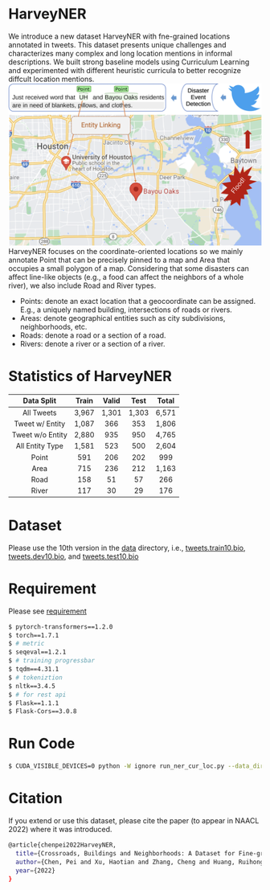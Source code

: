 # HarveyNER
We introduce a new dataset HarveyNER with fne-grained locations annotated in tweets. This dataset presents unique challenges and characterizes many complex and long location mentions in informal descriptions. We built strong baseline models using Curriculum Learning and experimented with different heuristic curricula to better recognize diffcult location mentions. 
![alt](tweet_example.png)
HarveyNER focuses on the coordinate-oriented locations so we mainly annotate Point that can be precisely pinned to a map and Area that occupies a small polygon of a map. Considering that some disasters can affect line-like objects (e.g., a food can affect the neighbors of a whole river), we also include Road and River types.
* Points: denote an exact location that a geocoordinate can be assigned. E.g., a uniquely named building, intersections of roads or rivers.
* Areas: denote geographical entities such as city subdivisions, neighborhoods, etc.
* Roads: denote a road or a section of a road.
* Rivers: denote a river or a section of a river.

# Statistics of HarveyNER
|    Data Split    | Train | Valid |  Test | Total |
|:----------------:|:-----:|:-----:|:-----:|:-----:|
|    All Tweets    | 3,967 | 1,301 | 1,303 | 6,571 |
|  Tweet w/ Entity | 1,087 |  366  |  353  | 1,806 |
| Tweet w/o Entity | 2,880 |  935  |  950  | 4,765 |
|  All Entity Type | 1,581 |  523  |  500  | 2,604 |
|       Point      |  591  |  206  |  202  |  999  |
|       Area       |  715  |  236  |  212  | 1,163 |
|       Road       |  158  |   51  |   57  |  266  |
|       River      |  117  |   30  |   29  |  176  |

# Dataset
Please use the 10th version in the [data](https://github.com/brickee/HarveyNER/tree/main/data/tweets) directory, i.e., [tweets.train10.bio](https://github.com/brickee/HarveyNER/blob/main/data/tweets/tweets.train10.bio), [tweets.dev10.bio](https://github.com/brickee/HarveyNER/blob/main/data/tweets/tweets.dev10.bio), and [tweets.test10.bio](https://github.com/brickee/HarveyNER/blob/main/data/tweets/tweets.test10.bio)

# Requirement
Please see [requirement](https://github.com/brickee/HarveyNER/blob/main/requirements.txt)
```sh
$ pytorch-transformers==1.2.0
$ torch==1.7.1
$ # metric
$ seqeval==1.2.1
$ # training progressbar
$ tqdm==4.31.1
$ # tokeniztion
$ nltk==3.4.5
$ # for rest api
$ Flask==1.1.1
$ Flask-Cors==3.0.8
```

# Run Code
```sh
$ CUDA_VISIBLE_DEVICES=0 python -W ignore run_ner_cur_loc.py --data_dir=data/tweets --bert_model=bert-base-uncased --task_name=ner --max_seq_length=48 --num_train_epochs=50 --learning_rate=5e-5 --bert_lr=5e-5 --train_batch_size=32 --eval_batch_size=32 --do_train --do_eval --do_predict --seed=42  --do_lower_case --warmup_proportion=0.1 --curriculum=commonness --netural --ordered --complexity_lambda=0.6 --maximum_lambda=1 --anti

```

# Citation
If you extend or use this dataset, please cite the paper (to appear in NAACL 2022) where it was introduced.
```sh
@article{chenpei2022HarveyNER,
  title={Crossroads, Buildings and Neighborhoods: A Dataset for Fine-grained Location Recognition},
  author={Chen, Pei and Xu, Haotian and Zhang, Cheng and Huang, Ruihong},
  year={2022}
}
```
